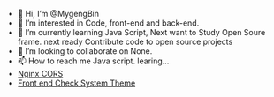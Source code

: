 - 👋 Hi, I’m @MygengBin
- 👀 I’m interested in Code, front-end and back-end.
- 🌱 I’m currently learning Java Script, Next want to Study Open Soure frame. next ready Contribute code to open source projects
- 💞️ I’m looking to collaborate on None.
- 📫 How to reach me Java script. learing...
- [Nginx CORS](./nginx跨域)
- [Front end Check System Theme](./markdown/%E5%89%8D%E7%AB%AF%E5%88%A4%E6%96%AD%E7%B3%BB%E7%BB%9F%E4%B8%BB%E9%A2%98.md)
<!---
MygengBin/MygengBin is a ✨ special ✨ repository because its `README.md` (this file) appears on your GitHub profile.
You can click the Preview link to take a look at your changes.
--->
